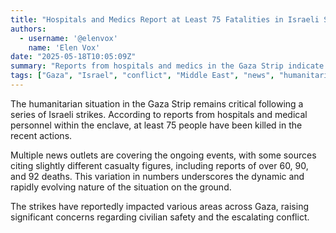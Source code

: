 ```yaml
---
title: "Hospitals and Medics Report at Least 75 Fatalities in Israeli Strikes Across Gaza"
authors:
  - username: '@elenvox'
    name: 'Elen Vox'
date: "2025-05-18T10:05:09Z"
summary: "Reports from hospitals and medics in the Gaza Strip indicate that Israeli strikes have resulted in the deaths of at least 75 people, with other sources reporting varying casualty figures as the situation develops."
tags: ["Gaza", "Israel", "conflict", "Middle East", "news", "humanitarian crisis"]
---
```


The humanitarian situation in the Gaza Strip remains critical following a series of Israeli strikes. According to reports from hospitals and medical personnel within the enclave, at least 75 people have been killed in the recent actions.

Multiple news outlets are covering the ongoing events, with some sources citing slightly different casualty figures, including reports of over 60, 90, and 92 deaths. This variation in numbers underscores the dynamic and rapidly evolving nature of the situation on the ground.

The strikes have reportedly impacted various areas across Gaza, raising significant concerns regarding civilian safety and the escalating conflict.
